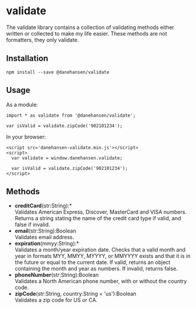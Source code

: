 # validate

The validate library contains a collection of validating methods either written or collected to make my life easier. These methods are not formatters, they only validate.

## Installation

`npm install --save @danehansen/validate`

## Usage

As a module:

    import * as validate from '@danehansen/validate';

    var isValid = validate.zipCode('902101234');

In your browser:

    <script src='danehansen-validate.min.js'></script>
    <script>
      var validate = window.danehansen.validate;

      var isValid = validate.zipCode('902101234');
    </script>

## Methods

* __creditCard__(str:String):*  
Validates American Express, Discover, MasterCard and VISA numbers. Returns a string stating the name of the credit card type if valid, and false if invalid.
* __email__(str:String):Boolean  
Validates email address.
* __expiration__(mmyy:String):*  
Validates a month/year expiration date. Checks that a valid month and year in formats MYY, MMYY, MYYYY, or MMYYYY exists and that it is in the future or equal to the current date. If valid, returns an object containing the month and year as numbers. If invalid, returns false.
* __phoneNumber__(str:String):Boolean  
Validates a North American phone number, with or without the country code.
* __zipCode__(str:String, country:String = 'us'):Boolean  
Validates a zip code for US or CA.

